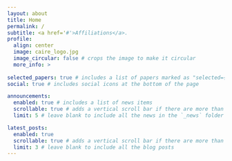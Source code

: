 ```yaml
---
layout: about
title: Home
permalink: /
subtitle: <a href='#'>Affiliations</a>. 
profile:
  align: center
  image: caire_logo.jpg
  image_circular: false # crops the image to make it circular
  more_info: >
   
selected_papers: true # includes a list of papers marked as "selected={true}"
social: true # includes social icons at the bottom of the page

announcements:
  enabled: true # includes a list of news items
  scrollable: true # adds a vertical scroll bar if there are more than 3 news items
  limit: 5 # leave blank to include all the news in the `_news` folder

latest_posts:
  enabled: true
  scrollable: true # adds a vertical scroll bar if there are more than 3 new posts items
  limit: 3 # leave blank to include all the blog posts
---
```


